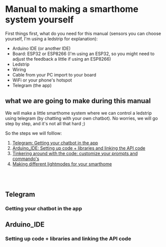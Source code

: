 # Manual to making a smarthome system yourself

First things first, what do you need for this manual (sensors you can choose yourself, I'm using a ledstrip for explanation):
- Arduino IDE (or another IDE)
- Board: ESP32 or ESP8266 (I'm using an ESP32, so you might need to adjust the feedback a little if using an ESP8266)
- Ledstrip
- Wiring
- Cable from your PC import to your board
- WiFi or your phone's hotspot
- Telegram (the app)

## what we are going to make during this manual
We will make a little smarthome system where we can control a ledstrip using telegram (by chatting with your own chatbot).
No worries, we will go step by step, and it's not all that hard ;)

So the steps we will folllow:
1. [Telegram: Getting your chatbot in the app](#telegram)
2. [Arduino_IDE: Setting up code + libraries and linking the API code](#arduino_ide)
3. [Tinkering around with the code: customize your prompts and commando's](#tinkering)
4. [Making different lightmodes for your smarthome](#lightmodes)

<br /><br />

## Telegram 
### Getting your chatbot in the app

## Arduino_IDE 
### Setting up code + libraries and linking the API code
